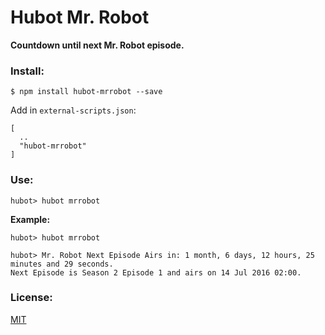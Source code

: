 # Hubot Mr. Robot 

**Countdown until next Mr. Robot episode.**

### Install:

````
$ npm install hubot-mrrobot --save
````

Add in `external-scripts.json`:

````
[
  ..
  "hubot-mrrobot"
]
````

### Use:

````
hubot> hubot mrrobot
````

**Example:**

````
hubot> hubot mrrobot

hubot> Mr. Robot Next Episode Airs in: 1 month, 6 days, 12 hours, 25 minutes and 29 seconds.
Next Episode is Season 2 Episode 1 and airs on 14 Jul 2016 02:00.
````

### License:
[MIT](https://opensource.org/licenses/MIT)

